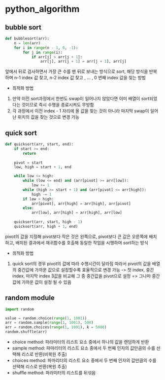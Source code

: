 # python_algorithm
## bubble sort
``` python
def bubblesort(arr):
    n = len(arr)
    for i in range(n - 1, 0, -1):
        for j in range(i):
            if arr[j] > arr[j + 1]:
                arr[j], arr[j + 1] = arr[j + 1], arr[j]
```
앞에서 뒤로 검사하면서 가장 큰 수를 맨 뒤로 보내는 방식으로 sort, 해당 방식을 반복하며 n-1 index 값 찾고, n-2 index 값 찾고 , ... , 0 번째 index 값을 찾는 방법
- 최적화 방법
1. 만약 이전 sort과정에서 한번도 swap이 일어나지 않았다면 이미 배열이 sort되었다는 것이므로 즉시 수행을 종료시켜도 무방함
2. 각 과정에서 이전 index - 1 자리에 올 값을 찾는 것이 아니라 마지막 swap이 일어난 위치의 값을 찾는 것으로 변경 가능

## quick sort
``` python
def quicksort(arr, start, end):
    if start >= end:
        return
    
    pivot = start
    low, high = start + 1, end

    while low <= high:
        while (low <= end) and (arr[pivot] >= arr[low]):
            low += 1
        while (high >= start + 1) and (arr[pivot] <= arr[high]):
            high -= 1
        if low > high:
            arr[pivot], arr[high] = arr[high], arr[pivot]
        else:
            arr[low], arr[high] = arr[high], arr[low]
    
    quicksort(arr, start, high - 1)
    quicksort(arr, high + 1, end)
```
pivot의 값을 지정해 pivot보다 작은 것은 왼쪽으로, pivot보다 큰 값은 오른쪽에 배치하고, 배치된 결과에서 재귀함수를 호출해 동일한 작업을 시행하며 sort하는 방식
- 최적화 방법
1. quick sort의 경우 pivot의 값에 따라 수행시간이 달라짐 따라서 pivot의 값을 배열의 중간값에 가까운 값으로 설정할수록 효율적으로 변경 가능 -> 첫 index, 중간 index, 마지막 index 3값을 비교해 그 중 중간값을 pivot으로 설정 => 그나마 중간값에 가까운 값이 설정 될 수 있음

## random module
``` python
import random

value = random.choice(range(1, 1001))
arr = random.sample(range(1, 1001), 500)
arr = random.choices(range(1, 1001), k = 5000)
random.shuffle(arr)
```
- choice method: 파라미터의 리스트 요소 중에서 하나의 값을 랜덤하게 반환
- sample method: 파마리터의 리스트 요소 중에서 두 번째 인자의 값만큼의 수를 선택해 리스로 반환(비복원 추출)
- choices method: 파마리터의 리스트 요소 중에서 두 번째 인자의 값만큼의 수를 선택해 리스로 반환(복원 추출)
- shuffle method: 파라미터의 리스트를 뒤섞음
